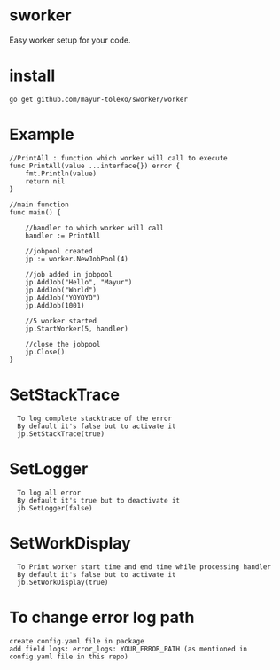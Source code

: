 # sworker
Easy worker setup for your code.

# install
```
go get github.com/mayur-tolexo/sworker/worker
```

# Example
```
//PrintAll : function which worker will call to execute
func PrintAll(value ...interface{}) error {
	fmt.Println(value)
	return nil
}

//main function
func main() {

	//handler to which worker will call
	handler := PrintAll

	//jobpool created
	jp := worker.NewJobPool(4)

	//job added in jobpool
	jp.AddJob("Hello", "Mayur")
	jp.AddJob("World")
	jp.AddJob("YOYOYO")
	jp.AddJob(1001)

	//5 worker started
	jp.StartWorker(5, handler)

	//close the jobpool
	jp.Close()
}
```
# SetStackTrace
```
  To log complete stacktrace of the error
  By default it's false but to activate it
  jp.SetStackTrace(true)
```
# SetLogger
```
  To log all error
  By default it's true but to deactivate it
  jb.SetLogger(false)
``` 
# SetWorkDisplay
```
  To Print worker start time and end time while processing handler
  By default it's false but to activate it
  jb.SetWorkDisplay(true)
```

# To change error log path
```
create config.yaml file in package
add field logs: error_logs: YOUR_ERROR_PATH (as mentioned in config.yaml file in this repo)
```
